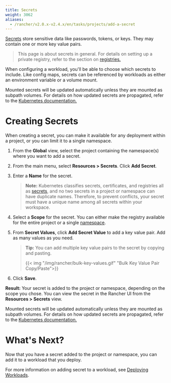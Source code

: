 ```yaml
---
title: Secrets
weight: 3062
aliases:
  - /rancher/v2.0.x-v2.4.x/en/tasks/projects/add-a-secret
---
```


[Secrets](https://kubernetes.io/docs/concepts/configuration/secret/#overview-of-secrets) store sensitive data like passwords, tokens, or keys. They may contain one or more key value pairs.

> This page is about secrets in general. For details on setting up a private registry, refer to the section on [registries.]({{<baseurl>}}/rancher/v2.0.x-v2.4.x/en/k8s-in-rancher/registries)

When configuring a workload, you'll be able to choose which secrets to include. Like config maps, secrets can be referenced by workloads as either an environment variable or a volume mount.

Mounted secrets will be updated automatically unless they are mounted as subpath volumes. For details on how updated secrets are propagated, refer to the [Kubernetes documentation.](https://kubernetes.io/docs/concepts/configuration/secret/#mounted-secrets-are-updated-automatically)

# Creating Secrets

When creating a secret, you can make it available for any deployment within a project, or you can limit it to a single namespace.

1. From the **Global** view, select the project containing the namespace(s) where you want to add a secret.

2. From the main menu, select **Resources > Secrets**. Click **Add Secret**.

3. Enter a **Name** for the secret.

    >**Note:** Kubernetes classifies secrets, certificates, and registries all as [secrets](https://kubernetes.io/docs/concepts/configuration/secret/), and no two secrets in a project or namespace can have duplicate names. Therefore, to prevent conflicts, your secret must have a unique name among all secrets within your workspace.

4. Select a **Scope** for the secret. You can either make the registry available for the entire project or a single [namespace]({{<baseurl>}}/rancher/v2.0.x-v2.4.x/en/k8s-in-rancher/projects-and-namespaces/#namespaces).

5. From **Secret Values**, click **Add Secret Value** to add a key value pair. Add as many values as you need.

    >**Tip:** You can add multiple key value pairs to the secret by copying and pasting.
    >
    > {{< img "/img/rancher/bulk-key-values.gif" "Bulk Key Value Pair Copy/Paste">}}

1. Click **Save**.

**Result:** Your secret is added to the project or namespace, depending on the scope you chose. You can view the secret in the Rancher UI from the **Resources > Secrets** view.

Mounted secrets will be updated automatically unless they are mounted as subpath volumes. For details on how updated secrets are propagated, refer to the [Kubernetes documentation.](https://kubernetes.io/docs/concepts/configuration/secret/#mounted-secrets-are-updated-automatically)

# What's Next?

Now that you have a secret added to the project or namespace, you can add it to a workload that you deploy.

For more information on adding secret to a workload, see [Deploying Workloads]({{<baseurl>}}/rancher/v2.0.x-v2.4.x/en/k8s-in-rancher/workloads/deploy-workloads/).
